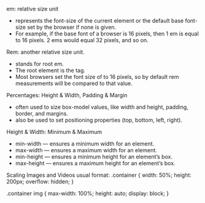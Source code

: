 em: relative size unit
  - represents the font-size of the current element or the default base font-size set by the browser if none is given. 
  - For example, if the base font of a browser is 16 pixels, then 1 em is equal to 16 pixels. 2 ems would equal 32 pixels, and so on.

Rem: another relative size unit. 
  - stands for root em.
  - The root element is the <html> tag.
  - Most browsers set the font size of <html> to 16 pixels, so by default rem measurements will be compared to that value. 
  
Percentages: Height & Width, Padding & Margin
  - often used to size box-model values, like width and height, padding, border, and margins.
  - also be used to set positioning properties (top, bottom, left, right).
  
Height & Width: Minimum & Maximum
  - min-width — ensures a minimum width for an element.
  - max-width — ensures a maximum width for an element.
  - min-height — ensures a minimum height for an element’s box.
  - max-height — ensures a maximum height for an element’s box.

Scaling Images and Videos
  usual format:
  .container {
  width: 50%;
  height: 200px;
  overflow: hidden;
}
 
.container img {
  max-width: 100%;
  height: auto;
  display: block;
}
